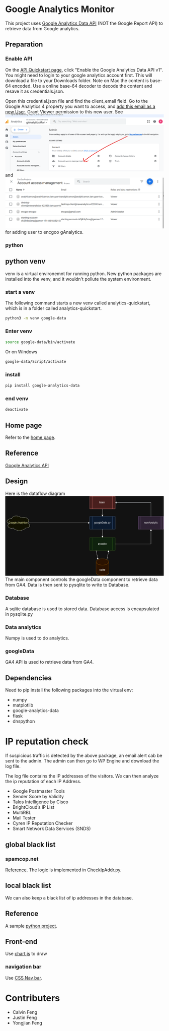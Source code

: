 # Google Analytics Monitor
This project uses [Google Analytics Data API](https://developers.google.com/analytics/devguides/reporting/data/v1/quickstart-client-libraries#python) (NOT the Google Report API) to retrieve data from Google analytics. 

## Preparation
### Enable API
On the [API Quickstart page](https://developers.google.com/analytics/devguides/reporting/data/v1/quickstart-client-libraries#python), click "Enable the Google Analytics Data API v1". You might need to login to your google analytics account first. This will download a file to your Downloads folder. Note on Mac the content is base-64 encoded. Use a online base-64 decoder to decode the content and resave it as credentials.json.

Open this credential.json file and find the client_email field. Go to the Google Analytics 4 property you want to access, and [add this email as a new User](https://support.google.com/analytics/answer/9305788?hl=en#zippy=%2Cin-this-article). Grant Viewer permission to this new user. See ![AddUser](./imgs/AddUser.png) and ![AddUser1](./imgs/AddUser2.png) for adding user to encgoo gAnalytics.

### python
## python venv
venv is a virtual environemnt for running python. New python packages are installed into the venv, and it wouldn't pollute the system environment.
### start a venv
The following command starts a new venv called analytics-quickstart, which is in a folder called analytics-quickstart.
```bash
python3 -m venv google-data
```
### Enter venv
```bash
source google-data/bin/activate
```
Or on Windows
```cmd
google-data/Script/activate
```
### install 
```bash
pip install google-analytics-data
```
### end venv
```bash
deactivate
```

## Home page
Refer to the [home page](https://sites.google.com/view/ganalyticsmon/home).
## Reference
[Google Analytics API](https://developers.google.com/analytics/devguides/reporting/core/v4/quickstart/installed-py)

## Design
Here is the dataflow diagram
![dataflow](./imgs/dataflow.png)
The main component controls the googleData component to retrieve data from GA4. Data is then sent to pysqlite to write to Database. 
### Database
A sqlite database is used to stored data. Database access is encapsulated in pysqlite.py

### Data analytics
Numpy is used to do analytics.

### googleData
GA4 API is used to retrieve data from GA4.


## Dependencies
Need to pip install the following packages into the virtual env:
* numpy
* matplotlib
* google-analytics-data
* flask
* dnspython

# IP reputation check
If suspicious traffic is detected by the above package, an email alert cab be sent to the admin. The admin can then go to WP Engine and download the log file.

The log file contains the IP addresses of the visitors. We can then analyze the ip reputation of each IP Address.
* Google Postmaster Tools
* Sender Score by Validity
* Talos Intelligence by Cisco
* BrightCloud’s IP List
* MultiRBL
* Mail Tester
* Cyren IP Reputation Checker
* Smart Network Data Services (SNDS)

## global black list
### spamcop.net
[Reference](https://www.spamcop.net/fom-serve/cache/351.html). The logic is implemented in CheckIpAddr.py.


## local black list
We can also keep a black list of ip addresses in the database.

## Reference
A sample [python project](https://github.com/jgamblin/isthisipbad).


## Front-end
Use [chart.js](https://www.w3schools.com/js/js_graphics_chartjs.asp) to draw


### navigation bar
Use [CSS Nav bar](https://www.w3schools.com/Css/tryit.asp?filename=trycss_navbar_horizontal_black_active).


# Contributers
* Calvin Feng
* Justin Feng
* Yongjian Feng
